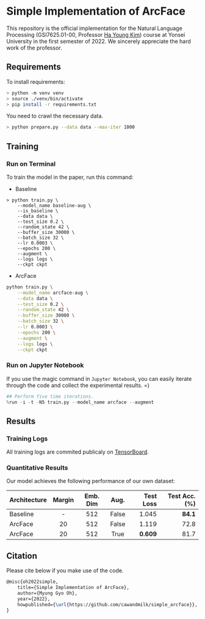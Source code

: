 # Simple Implementation of ArcFace

This repository is the official implementation for the Natural Language Processing (GSI7625.01-00, Professor [Ha Young Kim](https://sites.google.com/view/mlcf/cv?authuser=0)) course at Yonsei University in the first semester of 2022. We sincerely appreciate the hard work of the professor.

## Requirements

To install requirements:

```bash
> python -m venv venv
> source ./venv/bin/activate
> pip install -r requirements.txt
```

You need to crawl the necessary data.

```bash
> python prepare.py --data data --max-iter 1000
```

## Training

### Run on Terminal

To train the model in the paper, run this command:

* Baseline

```train
> python train.py \
    --model_name baseline-aug \
    --is_baseline \
    --data data \
    --test_size 0.2 \
    --random_state 42 \
    --buffer_size 30000 \
    --batch_size 32 \
    --lr 0.0003 \
    --epochs 200 \
    --augment \
    --logs logs \
    --ckpt ckpt
```

* ArcFace

```bash
python train.py \
    --model_name arcface-aug \
    --data data \
    --test_size 0.2 \
    --random_state 42 \
    --buffer_size 30000 \
    --batch_size 32 \
    --lr 0.0003 \
    --epochs 200 \
    --augment \
    --logs logs \
    --ckpt ckpt
```

### Run on Jupyter Notebook

If you use the magic command in `Jupyter Notebook`, you can easily iterate through the code and collect the experimental results. =)

```python
## Perform five time iterations.
%run -i -t -N5 train.py --model_name arcface --augment
```

## Results

### Training Logs

All training logs are commited publicaly on [TensorBoard](https://tensorboard.dev/experiment/wjYubhNkRK6doa9F56TaLA/).

### Quantitative Results

Our model achieves the following performance of our own dataset:

| Architecture | Margin | Emb. Dim | Aug.  | Test Loss | Test Acc. (%) |
| :----------- | :----: | :------: | :---: | --------: | ------------: |
| Baseline     | -      | 512      | False | 1.045     | **84.1**      |
| ArcFace      | 20     | 512      | False | 1.119     | 72.8          |
| ArcFace      | 20     | 512      | True  | **0.609** | 81.7          |

## Citation

Please cite below if you make use of the code.

```latex
@misc{oh2022simple,
    title={Simple Implementation of ArcFace},
    author={Myung Gyo Oh},
    year={2022},
    howpublished={\url{https://github.com/cawandmilk/simple_arcface}},
}
```
